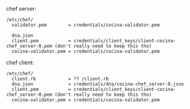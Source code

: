

chef server:

    /etc/chef/
      validator.pem        = credentials/cocina-validator.pem

      dna.json
      client.pem           = credentials/client_keys/client-cocina-chef_server-0.pem (don't really need to keep this tho)
      cocina-validator.pem = credentials/cocina-validator.pem

chef client:

    /etc/chef/
      client.rb            = ?? /client.rb
      dna.json             = credentials/dna/cocina-chef_server-0.json
      client.pem           = credentials/client_keys/client-cocina-chef_server-0.pem (don't really need to keep this tho)
      cocina-validator.pem = credentials/cocina-validator.pem
